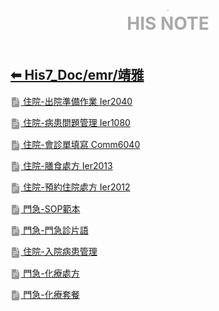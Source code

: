 <div style="text-align:center;padding-bottom: 20px">
  <div style="width: 100%;">
      <img src="../../his_clin/img/open-book.png" style="zoom:15%;" />
  </div>
  <b style="color: darkgray; font-size: 28px; margin-top: 10px">HIS NOTE</b>
</div>

## [⬅ His7_Doc/emr/靖雅](./His7_Doc_emr.md)

[<img src="../img/document2.png" style="zoom:3.2%; opacity:40%; vertical-align: middle;" /> 住院-出院準備作業 Ier2040](../../His7_Doc/emr/靖雅/住院-出院準備作業.md)

[<img src="../img/document2.png" style="zoom:3.2%; opacity:40%; vertical-align: middle;" /> 住院-病患問題管理 Ier1080](../../His7_Doc/emr/靖雅/住院-病患問題管理.md)

[<img src="../img/document2.png" style="zoom:3.2%; opacity:40%; vertical-align: middle;" /> 住院-會診單填寫 Comm6040](../../His7_Doc/emr/靖雅/住院-會診單填寫.md)

[<img src="../img/document2.png" style="zoom:3.2%; opacity:40%; vertical-align: middle;" /> 住院-膳食處方 Ier2013](../../His7_Doc/emr/靖雅/住院-膳食處方.md)

[<img src="../img/document2.png" style="zoom:3.2%; opacity:40%; vertical-align: middle;" /> 住院-預約住院處方 Ier2012](../../His7_Doc/emr/靖雅/住院-預約住院處方.md)

[<img src="../img/document2.png" style="zoom:3.2%; opacity:40%; vertical-align: middle;" /> 門急-SOP範本](../../His7_Doc/emr/靖雅/門急-SOP範本.md)

[<img src="../img/document2.png" style="zoom:3.2%; opacity:40%; vertical-align: middle;" /> 門急-門急診片語](../../His7_Doc/emr/靖雅/門急-門急診片語.md)

[<img src="../img/document2.png" style="zoom:3.2%; opacity:40%; vertical-align: middle;" /> 住院-入院病患管理](../../His7_Doc/emr/靖雅/住院-入院病患管理.md)

[<img src="../img/document2.png" style="zoom:3.2%; opacity:40%; vertical-align: middle;" /> 門急-化療處方](../../His7_Doc/emr/靖雅/門急-化療處方.md)

[<img src="../img/document2.png" style="zoom:3.2%; opacity:40%; vertical-align: middle;" /> 門急-化療套餐](../../His7_Doc/emr/靖雅/共用-化療套餐.md)

